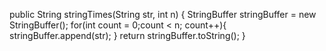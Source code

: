 public String stringTimes(String str, int n) {
    StringBuffer stringBuffer = new StringBuffer();
    for(int count = 0;count < n; count++){
      stringBuffer.append(str);
    }
    return stringBuffer.toString();
}

